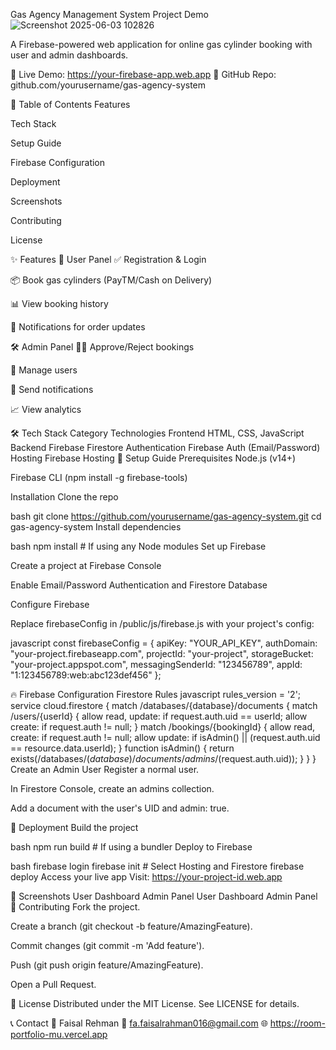 Gas Agency Management System
Project Demo ![Screenshot 2025-06-03 102826](https://github.com/user-attachments/assets/abb52683-3a04-4a31-bfd9-b3f6e2d8cf4f)



A Firebase-powered web application for online gas cylinder booking with user and admin dashboards.

🔗 Live Demo: https://your-firebase-app.web.app
📂 GitHub Repo: github.com/yourusername/gas-agency-system

📌 Table of Contents
Features

Tech Stack

Setup Guide

Firebase Configuration

Deployment

Screenshots

Contributing

License

✨ Features
👥 User Panel
✅ Registration & Login

📦 Book gas cylinders (PayTM/Cash on Delivery)

📊 View booking history

🔔 Notifications for order updates

🛠 Admin Panel
👨‍💼 Approve/Reject bookings

👥 Manage users

📢 Send notifications

📈 View analytics

🛠 Tech Stack
Category	Technologies
Frontend	HTML, CSS, JavaScript
Backend	Firebase Firestore
Authentication	Firebase Auth (Email/Password)
Hosting	Firebase Hosting
🚀 Setup Guide
Prerequisites
Node.js (v14+)

Firebase CLI (npm install -g firebase-tools)

Installation
Clone the repo

bash
git clone https://github.com/yourusername/gas-agency-system.git
cd gas-agency-system
Install dependencies

bash
npm install  # If using any Node modules
Set up Firebase

Create a project at Firebase Console

Enable Email/Password Authentication and Firestore Database

Configure Firebase

Replace firebaseConfig in /public/js/firebase.js with your project's config:

javascript
const firebaseConfig = {
  apiKey: "YOUR_API_KEY",
  authDomain: "your-project.firebaseapp.com",
  projectId: "your-project",
  storageBucket: "your-project.appspot.com",
  messagingSenderId: "123456789",
  appId: "1:123456789:web:abc123def456"
};

🔥 Firebase Configuration
Firestore Rules
javascript
rules_version = '2';
service cloud.firestore {
  match /databases/{database}/documents {
    match /users/{userId} {
      allow read, update: if request.auth.uid == userId;
      allow create: if request.auth != null;
    }
    match /bookings/{bookingId} {
      allow read, create: if request.auth != null;
      allow update: if isAdmin() || (request.auth.uid == resource.data.userId);
    }
    function isAdmin() {
      return exists(/databases/$(database)/documents/admins/$(request.auth.uid));
    }
  }
}
Create an Admin User
Register a normal user.

In Firestore Console, create an admins collection.

Add a document with the user's UID and admin: true.

🚀 Deployment
Build the project

bash
npm run build  # If using a bundler
Deploy to Firebase

bash
firebase login
firebase init  # Select Hosting and Firestore
firebase deploy
Access your live app
Visit: https://your-project-id.web.app

📸 Screenshots
User Dashboard	Admin Panel
User Dashboard	Admin Panel
🤝 Contributing
Fork the project.

Create a branch (git checkout -b feature/AmazingFeature).

Commit changes (git commit -m 'Add feature').

Push (git push origin feature/AmazingFeature).

Open a Pull Request.

📜 License
Distributed under the MIT License.
See LICENSE for details.

📞 Contact
👤 Faisal Rehman
📧 fa.faisalrahman016@gmail.com
🌐 https://room-portfolio-mu.vercel.app
